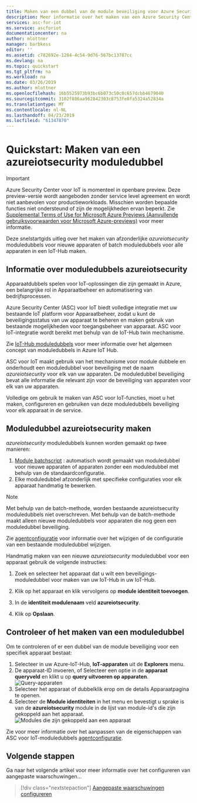 ```yaml
---
title: Maken van een dubbel van de module beveiliging voor Azure Security Center voor IoT-Preview | Microsoft Docs
description: Meer informatie over het maken van een Azure Security Center voor IoT-moduledubbel voor gebruik met ASC voor IoT.
services: asc-for-iot
ms.service: ascforiot
documentationcenter: na
author: mlottner
manager: barbkess
editor: ''
ms.assetid: c782692e-1284-4c54-9d76-567bc13787cc
ms.devlang: na
ms.topic: quickstart
ms.tgt_pltfrm: na
ms.workload: na
ms.date: 03/26/2019
ms.author: mlottner
ms.openlocfilehash: 16b5525973b93bc6b073c50c0c657dcbb4679040
ms.sourcegitcommit: 3102f886aa962842303c8753fe8fa5324a52834a
ms.translationtype: MT
ms.contentlocale: nl-NL
ms.lasthandoff: 04/23/2019
ms.locfileid: "61347870"
---
```

# <a name="quickstart-create-an-azureiotsecurity-module-twin"></a>Quickstart: Maken van een azureiotsecurity moduledubbel

> [!IMPORTANT]
> Azure Security Center voor IoT is momenteel in openbare preview. Deze preview-versie wordt aangeboden zonder service level agreement en wordt niet aanbevolen voor productieworkloads. Misschien worden bepaalde functies niet ondersteund of zijn de mogelijkheden ervan beperkt. Zie [Supplemental Terms of Use for Microsoft Azure Previews (Aanvullende gebruiksvoorwaarden voor Microsoft Azure-previews)](https://azure.microsoft.com/support/legal/preview-supplemental-terms/) voor meer informatie.

Deze snelstartgids uitleg over het maken van afzonderlijke _azureiotsecurity_ moduledubbels voor nieuwe apparaten of batch moduledubbels voor alle apparaten in een IoT-Hub maken.  

## <a name="understanding-azureiotsecurity-module-twins"></a>Informatie over moduledubbels azureiotsecurity 

Apparaatdubbels spelen voor IoT-oplossingen die zijn gemaakt in Azure, een belangrijke rol in Apparaatbeheer en automatisering van bedrijfsprocessen. 

Azure Security Center (ASC) voor IoT biedt volledige integratie met uw bestaande IoT platform voor Apparaatbeheer, zodat u kunt de beveiligingsstatus van uw apparaat te beheren en maken gebruik van bestaande mogelijkheden voor toegangsbeheer van apparaat.
ASC voor IoT-integratie wordt bereikt met behulp van de IoT-Hub twin mechanisme.  

Zie [IoT-Hub moduledubbels](https://docs.microsoft.com/azure/iot-hub/iot-hub-devguide-module-twins) voor meer informatie over het algemeen concept van moduledubbels in Azure IoT Hub. 
 
ASC voor IoT maakt gebruik van het mechanisme voor module dubbele en onderhoudt een moduledubbel voor beveiliging met de naam _azureiotsecurity_ voor elk van uw apparaten.
De moduledubbel beveiliging bevat alle informatie die relevant zijn voor de beveiliging van apparaten voor elk van uw apparaten. 
 
Volledige om gebruik te maken van ASC voor IoT-functies, moet u het maken, configureren en gebruiken van deze moduledubbels beveiliging voor elk apparaat in de service.  

## <a name="create-azureiotsecurity-module-twin"></a>Moduledubbel azureiotsecurity maken 

_azureiotsecurity_ moduledubbels kunnen worden gemaakt op twee manieren:
1. [Module batchscript](https://aka.ms/iot-security-github-create-module) : automatisch wordt gemaakt van moduledubbel voor nieuwe apparaten of apparaten zonder een moduledubbel met behulp van de standaardconfiguratie.
2. Elke moduledubbel afzonderlijk met specifieke configuraties voor elk apparaat handmatig te bewerken.

>[!NOTE] 
> Met behulp van de batch-methode, worden bestaande azureiotsecurity moduledubbels niet overschreven. Met behulp van de batch-methode maakt alleen nieuwe moduledubbels voor apparaten die nog geen een moduledubbel beveiliging. 

Zie [agentconfiguratie](how-to-agent-configuration.md) voor informatie over het wijzigen of de configuratie van een bestaande moduledubbel wijzigen. 

Handmatig maken van een nieuwe _azureiotsecurity_ moduledubbel voor een apparaat gebruik de volgende instructies: 

1. Zoek en selecteer het apparaat dat u wilt een beveiligings-moduledubbel voor maken van uw IoT-Hub in uw IoT-Hub.
1. Klik op het apparaat en klik vervolgens op **module identiteit toevoegen**.
1. In de **identiteit modulenaam** veld **azureiotsecurity**.

1. Klik op **Opslaan**. 

## <a name="verify-creation-of-a-module-twin"></a>Controleer of het maken van een moduledubbel

Om te controleren of er een dubbel van de module beveiliging voor een specifiek apparaat bestaat:

1. Selecteer in uw Azure-IoT-Hub, **IoT-apparaten** uit de **Explorers** menu.    
1. De apparaat-ID invoeren, of Selecteer een optie in de **apparaat queryveld** en klikt u op **query uitvoeren op apparaten**. 
    ![Query-apparaten](./media/quickstart/verify-security-module-twin.png)
1. Selecteer het apparaat of dubbelklik erop om de details Apparaatpagina te openen. 
1. Selecteer de **Module identiteiten** in het menu en bevestigt u sprake is van de **azureiotsecurity** module in de lijst van module-id's die zijn gekoppeld aan het apparaat. 
    ![Modules die zijn gekoppeld aan een apparaat](./media/quickstart/verify-security-module-twin-3.png)


Zie voor meer informatie over het aanpassen van de eigenschappen van ASC voor IoT-moduledubbels [agentconfiguratie](how-to-agent-configuration.md).

## <a name="next-steps"></a>Volgende stappen

Ga naar het volgende artikel voor meer informatie over het configureren van aangepaste waarschuwingen...

> [!div class="nextstepaction"]
> [Aangepaste waarschuwingen configureren](quickstart-create-custom-alerts.md)
